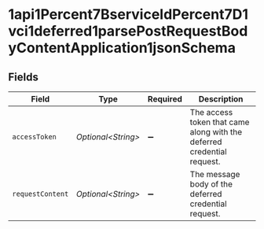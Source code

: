 # 1api1Percent7BserviceIdPercent7D1vci1deferred1parsePostRequestBodyContentApplication1jsonSchema


## Fields

| Field                                                                  | Type                                                                   | Required                                                               | Description                                                            |
| ---------------------------------------------------------------------- | ---------------------------------------------------------------------- | ---------------------------------------------------------------------- | ---------------------------------------------------------------------- |
| `accessToken`                                                          | *Optional\<String>*                                                    | :heavy_minus_sign:                                                     | The access token that came along with the deferred credential request. |
| `requestContent`                                                       | *Optional\<String>*                                                    | :heavy_minus_sign:                                                     | The message body of the deferred credential request.                   |